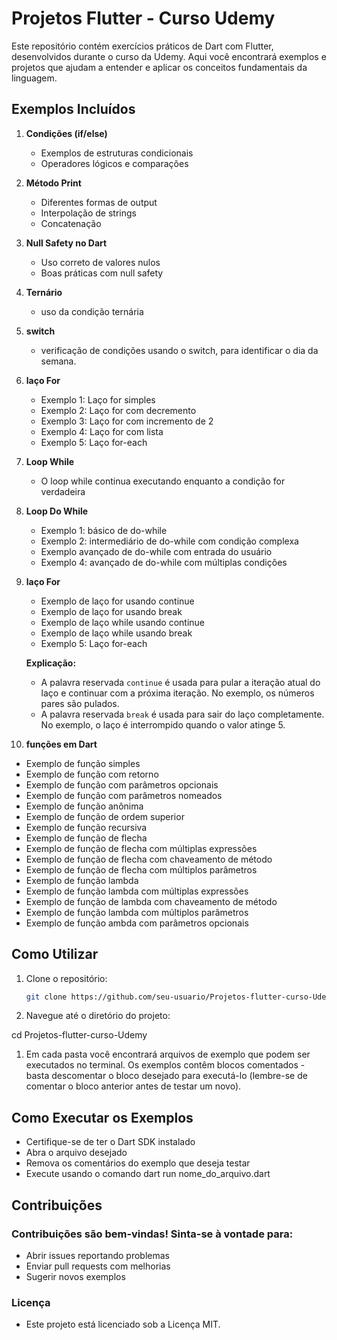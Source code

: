 # Projetos Flutter - Curso Udemy

Este repositório contém exercícios práticos de Dart com Flutter, desenvolvidos durante o curso da Udemy. Aqui você encontrará exemplos e projetos que ajudam a entender e aplicar os conceitos fundamentais da linguagem.

## Exemplos Incluídos

1. **Condições (if/else)**
   - Exemplos de estruturas condicionais
   - Operadores lógicos e comparações

2. **Método Print**
   - Diferentes formas de output
   - Interpolação de strings
   - Concatenação

3. **Null Safety no Dart**
   - Uso correto de valores nulos
   - Boas práticas com null safety

4. **Ternário**
   - uso da condição ternária

5. **switch**
   - verificação de condições usando o switch, para identificar o dia da semana.

6. **laço For**
   - Exemplo 1: Laço for simples
   - Exemplo 2: Laço for com decremento
   - Exemplo 3: Laço for com incremento de 2
   - Exemplo 4: Laço for com lista
   - Exemplo 5: Laço for-each

7. **Loop While**
   - O loop while continua executando enquanto a condição for verdadeira

8. **Loop Do While**
   - Exemplo 1: básico de do-while
   - Exemplo 2: intermediário de do-while com condição complexa
   - Exemplo avançado de do-while com entrada do usuário
   - Exemplo 4: avançado de do-while com múltiplas condições

9. **laço For**
   - Exemplo de laço for usando continue
   - Exemplo de laço for usando break
   - Exemplo de laço while usando continue
   - Exemplo de laço while usando break
   - Exemplo 5: Laço for-each

   **Explicação:**

   - A palavra reservada `continue` é usada para pular a iteração atual do laço e continuar com a próxima iteração. No exemplo, os números pares são pulados.
   - A palavra reservada `break` é usada para sair do laço completamente. No exemplo, o laço é interrompido quando o valor atinge 5.

10. **funções em Dart**

   - Exemplo de função simples
   - Exemplo de função com retorno
   - Exemplo de função com parâmetros opcionais
   - Exemplo de função com parâmetros nomeados
   - Exemplo de função anônima
   - Exemplo de função de ordem superior
   - Exemplo de função recursiva
   - Exemplo de função de flecha
   - Exemplo de função de flecha com múltiplas expressões
   - Exemplo de função de flecha com chaveamento de método
   - Exemplo de função de flecha com múltiplos parâmetros
   - Exemplo de função lambda
   - Exemplo de função lambda com múltiplas expressões
   - Exemplo de função de lambda com chaveamento de método
   - Exemplo de função lambda com múltiplos parâmetros
   - Exemplo de função ambda com parâmetros opcionais

## Como Utilizar

1. Clone o repositório:
   ```bash
   git clone https://github.com/seu-usuario/Projetos-flutter-curso-Udemy.git

2. Navegue até o diretório do projeto:

cd Projetos-flutter-curso-Udemy

1. Em cada pasta você encontrará arquivos de exemplo que podem ser executados no terminal. Os exemplos contêm blocos comentados - basta descomentar o bloco desejado para executá-lo (lembre-se de comentar o bloco anterior antes de testar um novo).

## Como Executar os Exemplos

- Certifique-se de ter o Dart SDK instalado
- Abra o arquivo desejado
- Remova os comentários do exemplo que deseja testar
- Execute usando o comando dart run nome_do_arquivo.dart

## Contribuições

### Contribuições são bem-vindas! Sinta-se à vontade para:

- Abrir issues reportando problemas
- Enviar pull requests com melhorias
- Sugerir novos exemplos

### Licença

- Este projeto está licenciado sob a Licença MIT.
